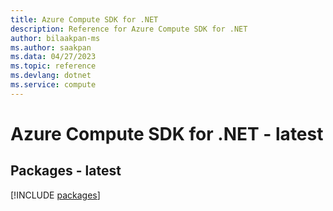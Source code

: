```yaml
---
title: Azure Compute SDK for .NET
description: Reference for Azure Compute SDK for .NET
author: bilaakpan-ms
ms.author: saakpan
ms.data: 04/27/2023
ms.topic: reference
ms.devlang: dotnet
ms.service: compute
---
```

# Azure Compute SDK for .NET - latest
## Packages - latest
[!INCLUDE [packages](compute-index.md)]